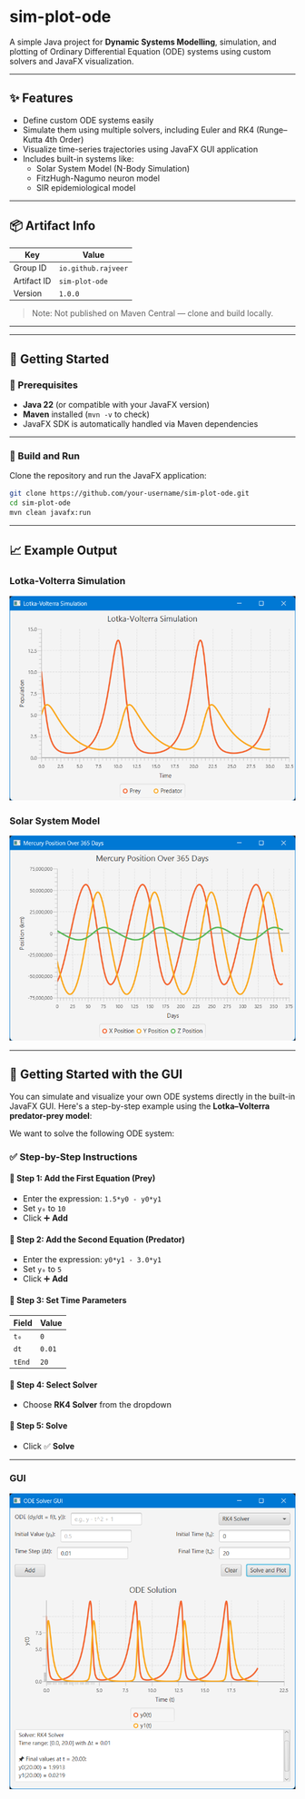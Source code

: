 # sim-plot-ode

A simple Java project for **Dynamic Systems Modelling**, simulation, and plotting of Ordinary Differential Equation (ODE) systems using custom solvers and JavaFX visualization.

---

## ✨ Features

- Define custom ODE systems easily
- Simulate them using multiple solvers, including Euler and RK4 (Runge–Kutta 4th Order)
- Visualize time-series trajectories using JavaFX GUI application
- Includes built-in systems like:
    - Solar System Model (N-Body Simulation)
    - FitzHugh-Nagumo neuron model
    - SIR epidemiological model

---

## 📦 Artifact Info

| Key         | Value               |
|-------------|---------------------|
| Group ID    | `io.github.rajveer` |
| Artifact ID | `sim-plot-ode`      |
| Version     | `1.0.0`             |

> Note: Not published on Maven Central — clone and build locally.

---

---

## 🚀 Getting Started

### 🧰 Prerequisites

- **Java 22** (or compatible with your JavaFX version)
- **Maven** installed (`mvn -v` to check)
- JavaFX SDK is automatically handled via Maven dependencies

---

### 🔧 Build and Run

Clone the repository and run the JavaFX application:

```bash
git clone https://github.com/your-username/sim-plot-ode.git
cd sim-plot-ode
mvn clean javafx:run
```

---

## 📈 Example Output

### Lotka-Volterra Simulation
![Lotka-Volterra Plot](src/main/resources/io/github/rajveer/simplotode/images/lotka-volterra-plot.png)

### Solar System Model
![Mercury-Position Plot](src/main/resources/io/github/rajveer/simplotode/images/mercury-pos-plot.png)

---

## 🧪 Getting Started with the GUI

You can simulate and visualize your own ODE systems directly in the built-in JavaFX GUI. Here's a step-by-step example using the **Lotka–Volterra predator-prey model**:

We want to solve the following ODE system:

### ✅ Step-by-Step Instructions

#### 🔹 Step 1: Add the First Equation (Prey)
- Enter the expression: `1.5*y0 - y0*y1`
- Set `y₀` to `10`
- Click ➕ **Add**

#### 🔹 Step 2: Add the Second Equation (Predator)
- Enter the expression: `y0*y1 - 3.0*y1`
- Set `y₀` to `5`
- Click ➕ **Add**

#### 🔹 Step 3: Set Time Parameters
| Field   | Value   |
|---------|---------|
| `t₀`    | `0`     |
| `dt`    | `0.01`  |
| `tEnd`  | `20`    |

#### 🔹 Step 4: Select Solver
- Choose **RK4 Solver** from the dropdown

#### 🔹 Step 5: Solve
- Click ✅ **Solve**

---
### GUI
![GUI](src/main/resources/io/github/rajveer/simplotode/images/GUI.png)

